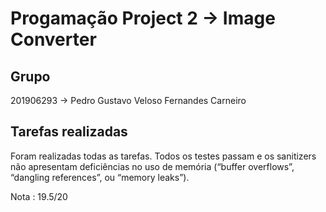 
# Progamação Project 2 -> Image Converter

## Grupo

201906293 -> Pedro Gustavo Veloso Fernandes Carneiro

## Tarefas realizadas

Foram realizadas todas as tarefas. Todos os testes passam e os sanitizers não apresentam deficiências no uso de memória (“buffer overflows”, “dangling references”, ou “memory leaks”).



Nota : 19.5/20
